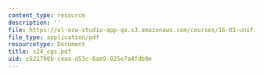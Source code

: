 ```yaml
---
content_type: resource
description: ''
file: https://ol-ocw-studio-app-qa.s3.amazonaws.com/courses/16-01-unified-engineering-i-ii-iii-iv-fall-2005-spring-2006/c521790bceaad53c6ae9025e7a4fdb9e_s24_cgs.pdf
file_type: application/pdf
resourcetype: Document
title: s24_cgs.pdf
uid: c521790b-ceaa-d53c-6ae9-025e7a4fdb9e
---
```

